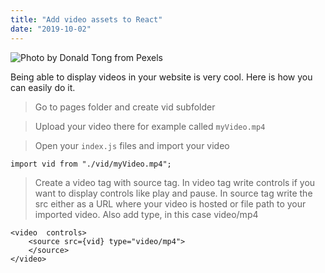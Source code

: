 ```yaml
---
title: "Add video assets to React"
date: "2019-10-02"
---
```


![](https://i.imgur.com/WSj6CoM.jpg "Photo by Donald Tong from Pexels")


Being able to display videos in your website is very cool. Here is how you can easily do it.

> Go to pages folder and create vid subfolder

> Upload your video there for example called <code>myVideo.mp4</code>

> Open your <code>index.js</code> files and import your video
```
import vid from "./vid/myVideo.mp4";
```
> Create a video tag with source tag. In video tag write controls if you want to display controls like play and pause. In source tag write the src either as a URL where your video is hosted or file path to your imported video. Also add type, in this case video/mp4
```
<video  controls>
    <source src={vid} type="video/mp4">
    </source>
</video>
```